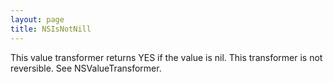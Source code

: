 ```yaml
---
layout: page
title: NSIsNotNill
---
```


This value transformer returns YES if the value is nil. This transformer is not reversible. See NSValueTransformer.

